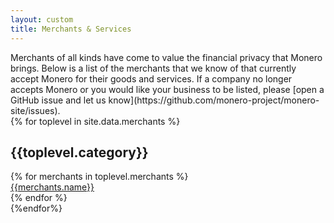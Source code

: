 ```yaml
---
layout: custom
title: Merchants & Services
---
```

<div markdown="1" class="text-center container description">
Merchants of all kinds have come to value the financial privacy that Monero brings. Below is a list of the merchants that we know of that currently accept Monero for their goods and services. If a company no longer accepts Monero or you would like your business to be listed, please [open a GitHub issue and let us know](https://github.com/monero-project/monero-site/issues).
</div>
<div class="merchants">
{% for toplevel in site.data.merchants %}
<div class="container full" id="{{toplevel.id}}">
       <div class="info-block">
        <h2>{{toplevel.category}}</h2>
        <div class="row">
           {% for merchants in toplevel.merchants %}
            <div class="col-md-4 col-sm-6 col-xs-12">
                <a href="{{merchants.url}}">{{merchants.name}}</a>
            </div>
            {% endfor %}
        </div>
        </div>
</div>
{%endfor%}


</div>